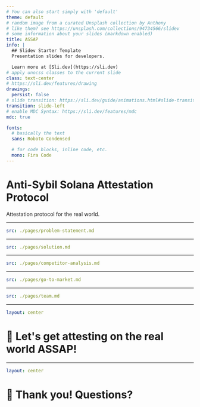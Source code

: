 ```yaml
---
# You can also start simply with 'default'
theme: default
# random image from a curated Unsplash collection by Anthony
# like them? see https://unsplash.com/collections/94734566/slidev
# some information about your slides (markdown enabled)
title: ASSAP
info: |
  ## Slidev Starter Template
  Presentation slides for developers.

  Learn more at [Sli.dev](https://sli.dev)
# apply unocss classes to the current slide
class: text-center
# https://sli.dev/features/drawing
drawings:
  persist: false
# slide transition: https://sli.dev/guide/animations.html#slide-transitions
transition: slide-left
# enable MDC Syntax: https://sli.dev/features/mdc
mdc: true

fonts:
  # basically the text
  sans: Roboto Condensed

  # for code blocks, inline code, etc.
  mono: Fira Code
---
```


# Anti-Sybil Solana Attestation Protocol

Attestation protocol for the real world.

<!--
The last comment block of each slide will be treated as slide notes. It will be visible and editable in Presenter Mode along with the slide. [Read more in the docs](https://sli.dev/guide/syntax.html#notes)
-->

---

```yaml
src: ./pages/problem-statement.md
```

---

```yaml
src: ./pages/solution.md
```

---

```yaml
src: ./pages/competitor-analysis.md
```

---

```yaml
src: ./pages/go-to-market.md
```

---

```yaml
src: ./pages/team.md
```

---

```yaml
layout: center
```

# 📝 Let's get attesting on the real world ASSAP!

---

```yaml
layout: center
```

# 🙏 Thank you! Questions?
